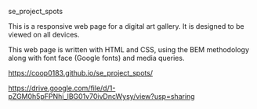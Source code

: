 se_project_spots

This is a responsive web page for a digital art gallery. It is designed to be viewed on all devices.

This web page is written with HTML and CSS, using the BEM methodology along with font face (Google fonts) and media queries.

https://coop0183.github.io/se_project_spots/

https://drive.google.com/file/d/1-pZGM0h5pFPNhi_lBG01v70ivDncWysy/view?usp=sharing
